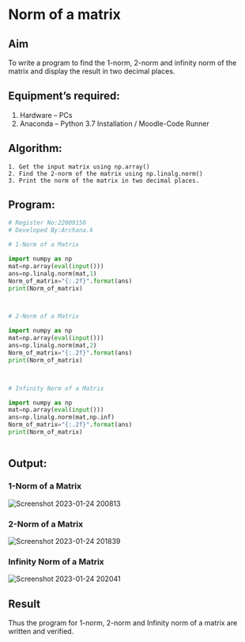 # Norm of a matrix
## Aim
To write a program to find the 1-norm, 2-norm and infinity norm of the matrix and display the result in two decimal places.
## Equipment’s required:
1.	Hardware – PCs
2.	Anaconda – Python 3.7 Installation / Moodle-Code Runner
## Algorithm:
	1. Get the input matrix using np.array()   
    2. Find the 2-norm of the matrix using np.linalg.norm()
	3. Print the norm of the matrix in two decimal places.
## Program:
```Python
# Register No:22009150
# Developed By:Archana.k

# 1-Norm of a Matrix

import numpy as np
mat=np.array(eval(input()))
ans=np.linalg.norm(mat,1)
Norm_of_matrix="{:.2f}".format(ans)
print(Norm_of_matrix)



# 2-Norm of a Matrix

import numpy as np
mat=np.array(eval(input()))
ans=np.linalg.norm(mat,2)
Norm_of_matrix="{:.2f}".format(ans)
print(Norm_of_matrix)



# Infinity Norm of a Matrix

import numpy as np
mat=np.array(eval(input()))
ans=np.linalg.norm(mat,np.inf)
Norm_of_matrix="{:.2f}".format(ans)
print(Norm_of_matrix)



```
## Output:

### 1-Norm of a Matrix
![Screenshot 2023-01-24 200813](https://user-images.githubusercontent.com/118708624/214325544-bcc5d7c0-ac5c-4664-8b75-431586e28873.png)


### 2-Norm of a Matrix
![Screenshot 2023-01-24 201839](https://user-images.githubusercontent.com/118708624/214326128-fcfd0eb5-f3d0-47bf-a382-337d2f6d3309.png)


### Infinity Norm of a Matrix
![Screenshot 2023-01-24 202041](https://user-images.githubusercontent.com/118708624/214326620-d88da010-c968-4dc3-9d46-ff61f8add594.png)


## Result
Thus the program for 1-norm, 2-norm and Infinity norm of a matrix are written and verified.

